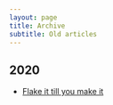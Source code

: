 ```yaml
---
layout: page
title: Archive
subtitle: Old articles
---
```


## 2020
* [Flake it till you make it](archive/2020-02-26-flake-it-till-you-make-it.md)